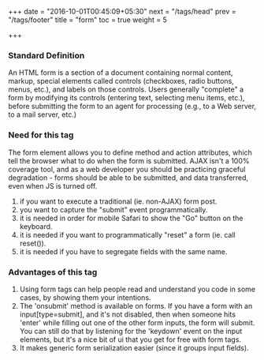 +++
date = "2016-10-01T00:45:09+05:30"
next = "/tags/head"
prev = "/tags/footer"
title = "form"
toc = true
weight = 5

+++

<h3>Standard Definition</h3>
An HTML form is a section of a document containing normal content, markup, special elements called controls (checkboxes, radio buttons, menus, etc.), and labels on those controls. Users generally "complete" a form by modifying its controls (entering text, selecting menu items, etc.), before submitting the form to an agent for processing (e.g., to a Web server, to a mail server, etc.)

<h3>Need for this tag</h3>
The form element allows you to define method and action attributes, which tell the browser what to do when the form is submitted. AJAX isn't a 100% coverage tool, and as a web developer you should be practicing graceful degradation - forms should be able to be submitted, and data transferred, even when JS is turned off.
<ol>
  <li>if you want to execute a traditional (ie. non-AJAX) form post.</li>
  <li>you want to capture the "submit" event programmatically.</li>
  <li>it is needed in order for mobile Safari to show the "Go" button on the keyboard.</li>
  <li>it is needed if you want to programmatically "reset" a form (ie. call reset()).</li>
  <li>it is needed if you have to segregate fields with the same name.</li>
</ol>

<h3>Advantages of this tag</h3>
<ol>
  <li>Using form tags can help people read and understand you code in some cases, by showing them your intentions.</li>
  <li>The 'onsubmit' method is available on forms. If you have a form with an input[type=submit], and it's not disabled, then when someone hits 'enter' while filling out one of the other form inputs, the form will submit. You can still do that by listening for the 'keydown' event on the input elements, but it's a nice bit of ui that you get for free with form tags.</li>
  <li>It makes generic form serialization easier (since it groups input fields).</li>
</ol>

<h3>Working Example</h3>

    <form action="http://somesite.com/prog/adduser" method="post">
      <p>
        <label for="firstname">First name: </label>
        <input type="text" id="firstname"><BR>
        <label for="lastname">Last name: </label>
        <input type="text" id="lastname"><BR>
        <label for="email">email: </label>
        <input type="text" id="email"><BR>
        <input type="radio" name="sex" value="Male"> Male<BR>
        <input type="radio" name="sex" value="Female"> Female<BR>
        <input type="submit" value="Send"> <input type="reset">
      </p>
    </form>

<h3>References</h3>
http://www.tutorialrepublic.com/html-reference/html5-form-tag.php
<br>
https://www.w3.org/TR/html401/interact/forms.html
<br>
http://www.quackit.com/html_5/tags/html_form_tag.cfm
<br>
http://stackoverflow.com/questions/31066693/what-is-the-purpose-of-the-html-form-tag

<h3>Point of Contact</h3>
Shashank Jain <br>
shashajain@deloitte.com <br>
9742228200
